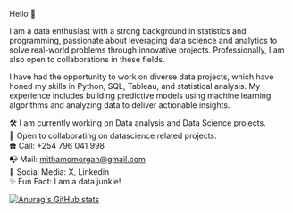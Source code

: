 Hello 👋

I am a data enthusiast with a strong background in statistics and programming, passionate about leveraging data science and analytics to solve real-world problems through innovative projects. Professionally, I am also open to collaborations in these fields.

I have had the opportunity to work on diverse data projects, which have honed my skills in Python, SQL, Tableau, and statistical analysis. My experience includes building predictive models using machine learning algorithms and analyzing data to deliver actionable insights.

🛠️ I am currently working on Data analysis and Data Science projects.</br>
🤝 Open to collaborating on datascience related projects.</br>
☎️ Call: +254 796 041 998</br>
📭 Mail: mithamomorgan@gmail.com</br>
💬 Social Media: X, Linkedin</br>
✨ Fun Fact: I am a data junkie!</br>

[![Anurag's GitHub stats](https://github-readme-stats.vercel.app/api?username=MithamoMorgan&show_icons=true)](https://github.com/MithamoMorgan/github-readme-stats&show_icons=true)
